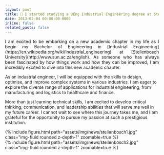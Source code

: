 ```yaml
---
layout: post
title: 🏫 I started studying a BEng Industrial Engineering degree at Stellenbosch University
date: 2013-02-04 00:00:00-0000
inline: false
related_posts: false
---
```


<p align="justify">
I am excited to be embarking on a new academic chapter in my life as I begin my Bachelor of Engineering in [Industrial Engineering](https://en.wikipedia.org/wiki/Industrial_engineering) at [Stellenbosch University](http://www.sun.ac.za/english). As someone who has always been fascinated by how things work and how they can be improved, I am incredibly excited to dive into this new academic chapter.

As an industrial engineer, I will be equipped with the skills to design, optimise, and improve complex systems in various industries. I am eager to explore the diverse range of applications for industrial engineering, from manufacturing and logistics to healthcare and finance.

More than just learning technical skills, I am excited to develop critical thinking, communication, and leadership abilities that will serve me well in my future career. I cannot wait to see where this journey takes me, and I am grateful for the opportunity to pursue my passion at such a prestigious institution.
</p>

<div class="row mt-3">
    <div class="col-sm mt-3 mt-md-0">
        {% include figure.html path="assets/img/news/stellenbosch1.jpg" class="img-fluid rounded z-depth-1" zoomable=true %}
    </div>
    <div class="col-sm mt-3 mt-md-0">
        {% include figure.html path="assets/img/news/stellenbosch2.jpg" class="img-fluid rounded z-depth-1" zoomable=true %}
    </div>
</div>
